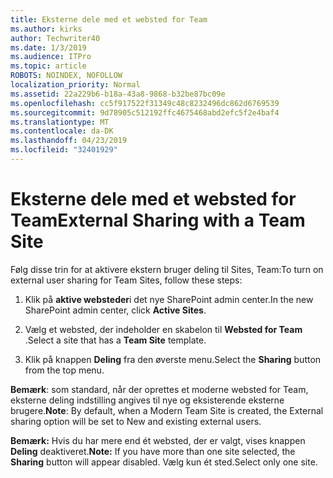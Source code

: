 ```yaml
---
title: Eksterne dele med et websted for Team
ms.author: kirks
author: Techwriter40
ms.date: 1/3/2019
ms.audience: ITPro
ms.topic: article
ROBOTS: NOINDEX, NOFOLLOW
localization_priority: Normal
ms.assetid: 22a229b6-b18a-43a8-9868-b32be87bc09e
ms.openlocfilehash: cc5f917522f31349c48c8232496dc862d6769539
ms.sourcegitcommit: 9d78905c512192ffc4675468abd2efc5f2e4baf4
ms.translationtype: MT
ms.contentlocale: da-DK
ms.lasthandoff: 04/23/2019
ms.locfileid: "32401929"
---
```

# <a name="external-sharing-with-a-team-site"></a><span data-ttu-id="78213-102">Eksterne dele med et websted for Team</span><span class="sxs-lookup"><span data-stu-id="78213-102">External Sharing with a Team Site</span></span>

<span data-ttu-id="78213-103">Følg disse trin for at aktivere ekstern bruger deling til Sites, Team:</span><span class="sxs-lookup"><span data-stu-id="78213-103">To turn on external user sharing for Team Sites, follow these steps:</span></span> 
  
1. <span data-ttu-id="78213-104">Klik på **aktive websteder**i det nye SharePoint admin center.</span><span class="sxs-lookup"><span data-stu-id="78213-104">In the new SharePoint admin center, click **Active Sites**.</span></span>
  
2. <span data-ttu-id="78213-105">Vælg et websted, der indeholder en skabelon til **Websted for Team** .</span><span class="sxs-lookup"><span data-stu-id="78213-105">Select a site that has a **Team Site** template.</span></span> 
  
3. <span data-ttu-id="78213-106">Klik på knappen **Deling** fra den øverste menu.</span><span class="sxs-lookup"><span data-stu-id="78213-106">Select the **Sharing** button from the top menu.</span></span> 
  
 <span data-ttu-id="78213-107">**Bemærk**: som standard, når der oprettes et moderne websted for Team, eksterne deling indstilling angives til nye og eksisterende eksterne brugere.</span><span class="sxs-lookup"><span data-stu-id="78213-107">**Note**: By default, when a Modern Team Site is created, the External sharing option will be set to New and existing external users.</span></span> 
  
 <span data-ttu-id="78213-108">**Bemærk:** Hvis du har mere end ét websted, der er valgt, vises knappen **Deling** deaktiveret.</span><span class="sxs-lookup"><span data-stu-id="78213-108">**Note:** If you have more than one site selected, the **Sharing** button will appear disabled.</span></span> <span data-ttu-id="78213-109">Vælg kun ét sted.</span><span class="sxs-lookup"><span data-stu-id="78213-109">Select only one site.</span></span> 
  

